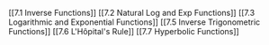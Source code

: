 [[7.1 Inverse Functions]]
[[7.2 Natural Log and Exp Functions]]
[[7.3 Logarithmic and Exponential Functions]]
[[7.5 Inverse Trigonometric Functions]]
[[7.6 L'Hôpital's Rule]]
[[7.7 Hyperbolic Functions]]